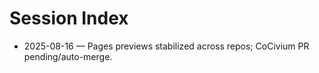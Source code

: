 # Session Index

- 2025-08-16 — Pages previews stabilized across repos; CoCivium PR pending/auto-merge.
